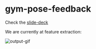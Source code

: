 # gym-pose-feedback

Check the [slide-deck](./docs/slide-deck-mid-sem/midterm.pdf)

We are currently at feature extraction:

![output-gif](./experiments/landmark_visualisation/lite_output.gif)
